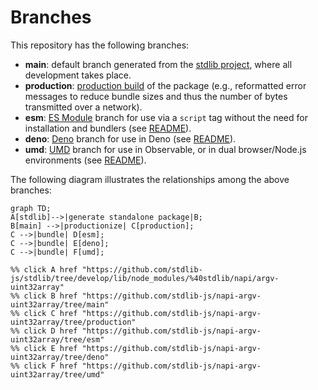 <!--

@license Apache-2.0

Copyright (c) 2022 The Stdlib Authors.

Licensed under the Apache License, Version 2.0 (the "License");
you may not use this file except in compliance with the License.
You may obtain a copy of the License at

    http://www.apache.org/licenses/LICENSE-2.0

Unless required by applicable law or agreed to in writing, software
distributed under the License is distributed on an "AS IS" BASIS,
WITHOUT WARRANTIES OR CONDITIONS OF ANY KIND, either express or implied.
See the License for the specific language governing permissions and
limitations under the License.

-->

# Branches

This repository has the following branches:

-   **main**: default branch generated from the [stdlib project][stdlib-url], where all development takes place.
-   **production**: [production build][production-url] of the package (e.g., reformatted error messages to reduce bundle sizes and thus the number of bytes transmitted over a network).
-   **esm**: [ES Module][esm-url] branch for use via a `script` tag without the need for installation and bundlers (see [README][esm-readme]).
-   **deno**: [Deno][deno-url] branch for use in Deno (see [README][deno-readme]).
-   **umd**: [UMD][umd-url] branch for use in Observable, or in dual browser/Node.js environments (see [README][umd-readme]).

The following diagram illustrates the relationships among the above branches:

```mermaid
graph TD;
A[stdlib]-->|generate standalone package|B;
B[main] -->|productionize| C[production];
C -->|bundle| D[esm];
C -->|bundle| E[deno];
C -->|bundle| F[umd];

%% click A href "https://github.com/stdlib-js/stdlib/tree/develop/lib/node_modules/%40stdlib/napi/argv-uint32array"
%% click B href "https://github.com/stdlib-js/napi-argv-uint32array/tree/main"
%% click C href "https://github.com/stdlib-js/napi-argv-uint32array/tree/production"
%% click D href "https://github.com/stdlib-js/napi-argv-uint32array/tree/esm"
%% click E href "https://github.com/stdlib-js/napi-argv-uint32array/tree/deno"
%% click F href "https://github.com/stdlib-js/napi-argv-uint32array/tree/umd"
```

[stdlib-url]: https://github.com/stdlib-js/stdlib/tree/develop/lib/node_modules/%40stdlib/napi/argv-uint32array
[production-url]: https://github.com/stdlib-js/napi-argv-uint32array/tree/production
[deno-url]: https://github.com/stdlib-js/napi-argv-uint32array/tree/deno
[deno-readme]: https://github.com/stdlib-js/napi-argv-uint32array/blob/deno/README.md
[umd-url]: https://github.com/stdlib-js/napi-argv-uint32array/tree/umd
[umd-readme]: https://github.com/stdlib-js/napi-argv-uint32array/blob/umd/README.md
[esm-url]: https://github.com/stdlib-js/napi-argv-uint32array/tree/esm
[esm-readme]: https://github.com/stdlib-js/napi-argv-uint32array/blob/esm/README.md